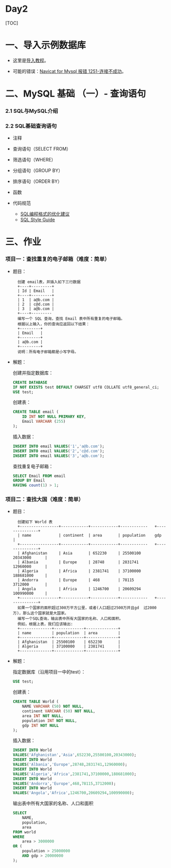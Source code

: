 # Day2

[TOC]

# 一、导入示例数据库

- 这里是[导入教程](https://www.yiibai.com/mysql/how-to-load-sample-database-into-mysql-database-server.html)。

- 可能的错误：[Navicat for Mysql 报错 1251-连接不成功](https://blog.csdn.net/wshxhghsjjsn/article/details/80459542)。

# 二、MySQL 基础 （一）- 查询语句

### 2.1 SQL与MySQL介绍

### 2.2 SQL基础查询语句

- 注释



- 查询语句（SELECT FROM）



- 筛选语句（WHERE）



- 分组语句（GROUP BY）



- 排序语句（ORDER BY）



- 函数



- 代码规范
    - [SQL编程格式的优化建议](https://zhuanlan.zhihu.com/p/27466166)
    - [SQL Style Guide](https://www.sqlstyle.guide/)

# 三、作业

### 项目一：查找重复的电子邮箱（难度：简单）

- 题目：

        创建 email表，并插入如下三行数据
        +----+---------+
        | Id | Email   |
        +----+---------+
        | 1  | a@b.com |
        | 2  | c@d.com |
        | 3  | a@b.com |
        +----+---------
        编写一个 SQL 查询，查找 Email 表中所有重复的电子邮箱。
        根据以上输入，你的查询应返回以下结果：
        +---------+
        | Email   |
        +---------+
        | a@b.com |
        +---------+
        说明：所有电子邮箱都是小写字母。

- 解题：

    创建并指定数据库：
    
    ```sql
    CREATE DATABASE
    IF NOT EXISTS test DEFAULT CHARSET utf8 COLLATE utf8_general_ci;
    USE test;
    ```

    创建表：

    ```sql
    CREATE TABLE email (
        ID INT NOT NULL PRIMARY KEY,
        Email VARCHAR (255)
    );
    ```

    插入数据：

    ```sql
    INSERT INTO email VALUES('1','a@b.com');
    INSERT INTO email VALUES('2','c@d.com');
    INSERT INTO email VALUES('3','a@b.com');
    ```

    查找重复电子邮箱：

    ```sql
    SELECT Email FROM email
    GROUP BY Email
    HAVING count(1) > 1;
    ```

### 项目二：查找大国（难度：简单）

- 题目：

        创建如下 World 表
        +-----------------+------------+------------+------------   +---------------+
        | name            | continent  | area       | population    gdp           |
        +-----------------+------------+------------+------------   +---------------+
        | Afghanistan     | Asia       | 652230     | 25500100      20343000      |
        | Albania         | Europe     | 28748      | 2831741       12960000      |
        | Algeria         | Africa     | 2381741    | 37100000      188681000     |
        | Andorra         | Europe     | 468        | 78115         3712000       |
        | Angola          | Africa     | 1246700    | 20609294      100990000     |
        +-----------------+------------+------------+------------   +---------------+
        如果一个国家的面积超过300万平方公里，或者(人口超过2500万并且gd  过2000万)，那么这个国家就是大国家。
        编写一个SQL查询，输出表中所有大国家的名称、人口和面积。
        例如，根据上表，我们应该输出:
        +--------------+-------------+--------------+
        | name         | population  | area         |
        +--------------+-------------+--------------+
        | Afghanistan  | 25500100    | 652230       |
        | Algeria      | 37100000    | 2381741      |
        +--------------+-------------+--------------+

- 解题：

    指定数据库（沿用项目一中的test）：

    ```sql
    USE test;
    ```

    创建表：

    ```sql
    CREATE TABLE World (
        NAME VARCHAR (50) NOT NULL,
        continent VARCHAR (50) NOT NULL,
        area INT NOT NULL,
        population INT NOT NULL,
        gdp INT NOT NULL
    );
    ```

    插入数据：

    ```sql
    INSERT INTO World
    VALUES('Afghanistan','Asia',652230,25500100,20343000);
    INSERT INTO World 
    VALUES('Albania','Europe',28748,2831741,12960000);
    INSERT INTO World 
    VALUES('Algeria','Africa',2381741,37100000,188681000);
    INSERT INTO World
    VALUES('Andorra','Europe',468,78115,3712000);
    INSERT INTO World
    VALUES('Angola','Africa',1246700,20609294,100990000);
    ```

    输出表中所有大国家的名称、人口和面积

    ```sql
    SELECT
	    NAME,
	    population,
	    area
    FROM world
    WHERE
        area > 3000000
    OR (
        population > 25000000
        AND gdp > 20000000
    );
    ```
